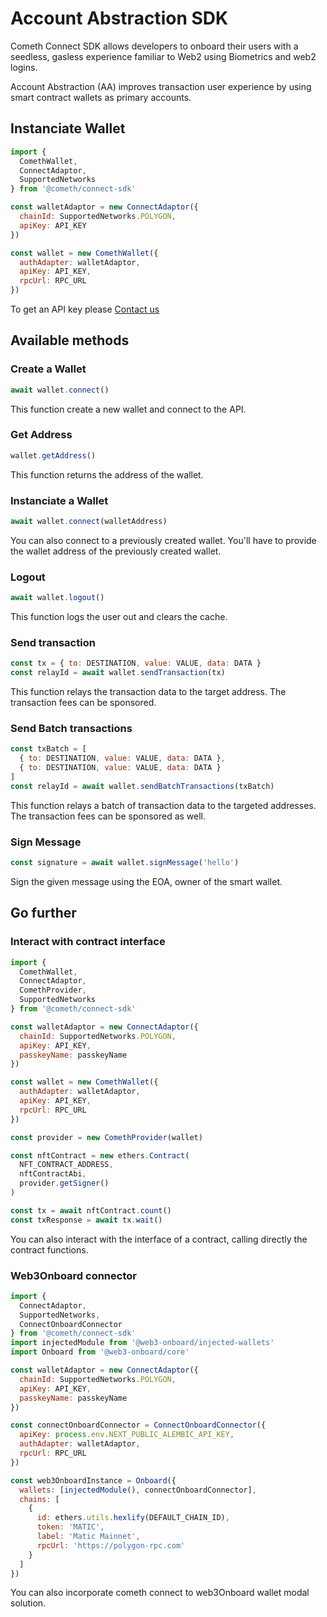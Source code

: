 # Account Abstraction SDK

Cometh Connect SDK allows developers to onboard their users with a seedless, gasless experience familiar to Web2 using Biometrics and web2 logins.

Account Abstraction (AA) improves transaction user experience by using smart contract wallets as primary accounts.

## Instanciate Wallet

```javascript
import {
  ComethWallet,
  ConnectAdaptor,
  SupportedNetworks
} from '@cometh/connect-sdk'

const walletAdaptor = new ConnectAdaptor({
  chainId: SupportedNetworks.POLYGON,
  apiKey: API_KEY
})

const wallet = new ComethWallet({
  authAdapter: walletAdaptor,
  apiKey: API_KEY,
  rpcUrl: RPC_URL
})
```

To get an API key please [Contact us](https://alembic.tech/)

## Available methods

### Create a Wallet

```javascript
await wallet.connect()
```

This function create a new wallet and connect to the API.

### Get Address

```javascript
wallet.getAddress()
```

This function returns the address of the wallet.

### Instanciate a Wallet

```javascript
await wallet.connect(walletAddress)
```

You can also connect to a previously created wallet. You'll have to provide the wallet address of the previously created wallet.

### Logout

```javascript
await wallet.logout()
```

This function logs the user out and clears the cache.

### Send transaction

```javascript
const tx = { to: DESTINATION, value: VALUE, data: DATA }
const relayId = await wallet.sendTransaction(tx)
```

This function relays the transaction data to the target address. The transaction fees can be sponsored.

### Send Batch transactions

```javascript
const txBatch = [
  { to: DESTINATION, value: VALUE, data: DATA },
  { to: DESTINATION, value: VALUE, data: DATA }
]
const relayId = await wallet.sendBatchTransactions(txBatch)
```

This function relays a batch of transaction data to the targeted addresses. The transaction fees can be sponsored as well.

### Sign Message

```javascript
const signature = await wallet.signMessage('hello')
```

Sign the given message using the EOA, owner of the smart wallet.

## Go further

### Interact with contract interface

```javascript
import {
  ComethWallet,
  ConnectAdaptor,
  ComethProvider,
  SupportedNetworks
} from '@cometh/connect-sdk'

const walletAdaptor = new ConnectAdaptor({
  chainId: SupportedNetworks.POLYGON,
  apiKey: API_KEY,
  passkeyName: passkeyName
})

const wallet = new ComethWallet({
  authAdapter: walletAdaptor,
  apiKey: API_KEY,
  rpcUrl: RPC_URL
})

const provider = new ComethProvider(wallet)

const nftContract = new ethers.Contract(
  NFT_CONTRACT_ADDRESS,
  nftContractAbi,
  provider.getSigner()
)

const tx = await nftContract.count()
const txResponse = await tx.wait()
```

You can also interact with the interface of a contract, calling directly the contract functions.

### Web3Onboard connector

```javascript
import {
  ConnectAdaptor,
  SupportedNetworks,
  ConnectOnboardConnector
} from '@cometh/connect-sdk'
import injectedModule from '@web3-onboard/injected-wallets'
import Onboard from '@web3-onboard/core'

const walletAdaptor = new ConnectAdaptor({
  chainId: SupportedNetworks.POLYGON,
  apiKey: API_KEY,
  passkeyName: passkeyName
})

const connectOnboardConnector = ConnectOnboardConnector({
  apiKey: process.env.NEXT_PUBLIC_ALEMBIC_API_KEY,
  authAdapter: walletAdaptor,
  rpcUrl: RPC_URL
})

const web3OnboardInstance = Onboard({
  wallets: [injectedModule(), connectOnboardConnector],
  chains: [
    {
      id: ethers.utils.hexlify(DEFAULT_CHAIN_ID),
      token: 'MATIC',
      label: 'Matic Mainnet',
      rpcUrl: 'https://polygon-rpc.com'
    }
  ]
})
```

You can also incorporate cometh connect to web3Onboard wallet modal solution.
